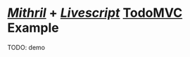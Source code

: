 # *[Mithril](https://github.com/lhorie/mithril.js)* + *[Livescript](https://github.com/gkz/LiveScript)* [TodoMVC](http://todomvc.com/) Example

TODO: demo
